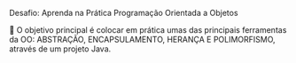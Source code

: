 Desafio: Aprenda na Prática Programação Orientada a Objetos

💎 O objetivo principal é colocar em prática umas das principais ferramentas da OO:
ABSTRAÇÃO, ENCAPSULAMENTO, HERANÇA E POLIMORFISMO, através de um projeto Java.
